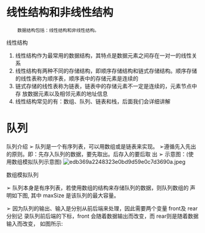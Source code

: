 # 线性结构和非线性结构
	    数据结构包括：线性结构和非线性结构。
    
线性结构

1) 线性结构作为最常用的数据结构，其特点是数据元素之间存在一对一的线性关系 
2) 线性结构有两种不同的存储结构，即顺序存储结构和链式存储结构。顺序存储的线性表称为顺序表，顺序表中的存储元素是连续的
3) 链式存储的线性表称为链表，链表中的存储元素不一定是连续的，元素节点中存 放数据元素以及相邻元素的地址信息 
4)  线性结构常见的有：数组、队列、链表和栈，后面我们会详细讲解


# 队列

队列介绍 
➢ 队列是一个有序列表，可以用数组或是链表来实现。
➢遵循先入先出的原则。即：先存入队列的数据，要先取出。后存入的要后取 出 
➢ 示意图：(使用数组模拟队列示意图)
![edb369a2248323e0bd9d59e0c7d3690a.jpeg](en-resource://database/2248:0)


数组模拟队列 

➢ 队列本身是有序列表，若使用数组的结构来存储队列的数据，则队列数组的 声明如下图, 其中 maxSize 是该队列的最大容量。

➢ 因为队列的输出、输入是分别从前后端来处理，因此需要两个变量 front及 rear分别记 录队列前后端的下标，front 会随着数据输出而改变，而 rear则是随着数据输入而改变， 如图所示:
